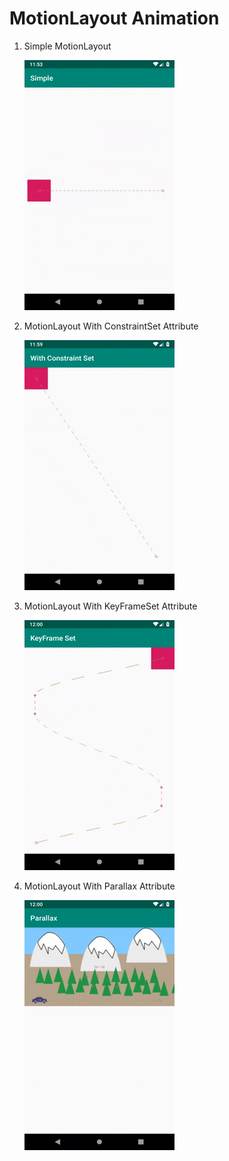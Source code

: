 # **MotionLayout Animation**

1. Simple MotionLayout
    
    ![alt text](Simple.gif)
    
2. MotionLayout With ConstraintSet Attribute

    ![alt text](ConstraintSet.gif)
    
3. MotionLayout With KeyFrameSet Attribute

    ![alt text](KeyFrameSet.gif)
    
4. MotionLayout With Parallax Attribute

    ![alt text](Parallax.gif)